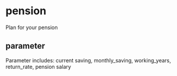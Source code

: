 # pension
Plan for your pension
## parameter
Parameter includes: current saving, monthly_saving, working_years, return_rate, pension salary
